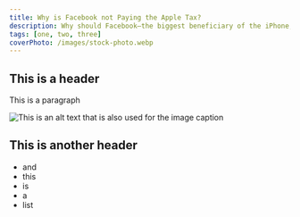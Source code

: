 ```yaml
---
title: Why is Facebook not Paying the Apple Tax?
description: Why should Facebook—the biggest beneficiary of the iPhone, its tools, and its infrastructure—pay nothing, when small developers have to pay tens and hundreds of thousands of dollars?
tags: [one, two, three]
coverPhoto: /images/stock-photo.webp
---
```


## This is a header

This is a paragraph

![This is an alt text that is also used for the image caption](/images/avatar.jpg)

## This is another header

- and
- this
- is
- a
- list
